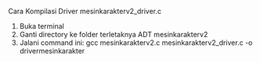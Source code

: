 Cara Kompilasi Driver mesinkarakterv2_driver.c
1. Buka terminal
2. Ganti directory ke folder terletaknya ADT mesinkarakterv2
3. Jalani command ini: gcc mesinkarakterv2.c mesinkarakterv2_driver.c -o drivermesinkarakter
